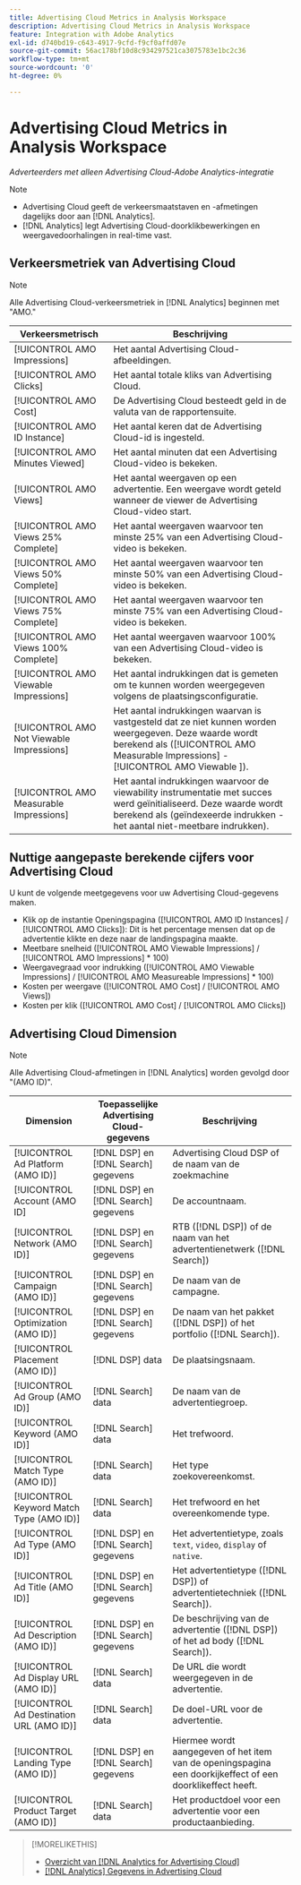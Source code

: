 ```yaml
---
title: Advertising Cloud Metrics in Analysis Workspace
description: Advertising Cloud Metrics in Analysis Workspace
feature: Integration with Adobe Analytics
exl-id: d740bd19-c643-4917-9cfd-f9cf0affd07e
source-git-commit: 56ac178bf10d8c934297521ca3075783e1bc2c36
workflow-type: tm+mt
source-wordcount: '0'
ht-degree: 0%

---
```


# Advertising Cloud Metrics in Analysis Workspace

*Adverteerders met alleen Advertising Cloud-Adobe Analytics-integratie*

>[!NOTE]
>
>* Advertising Cloud geeft de verkeersmaatstaven en -afmetingen dagelijks door aan [!DNL Analytics].
>* [!DNL Analytics] legt Advertising Cloud-doorklikbewerkingen en weergavedoorhalingen in real-time vast.


## Verkeersmetriek van Advertising Cloud

>[!NOTE]
>
>Alle Advertising Cloud-verkeersmetriek in [!DNL Analytics] beginnen met &quot;AMO.&quot;

| Verkeersmetrisch | Beschrijving |
| -------------- | ----------- |
| [!UICONTROL AMO Impressions] | Het aantal Advertising Cloud-afbeeldingen. |
| [!UICONTROL AMO Clicks] | Het aantal totale kliks van Advertising Cloud. |
| [!UICONTROL AMO Cost] | De Advertising Cloud besteedt geld in de valuta van de rapportensuite. |
| [!UICONTROL AMO ID Instance] | Het aantal keren dat de Advertising Cloud-id is ingesteld. |
| [!UICONTROL AMO Minutes Viewed] | Het aantal minuten dat een Advertising Cloud-video is bekeken. |
| [!UICONTROL AMO Views] | Het aantal weergaven op een advertentie. Een weergave wordt geteld wanneer de viewer de Advertising Cloud-video start. |
| [!UICONTROL AMO Views 25% Complete] | Het aantal weergaven waarvoor ten minste 25% van een Advertising Cloud-video is bekeken. |
| [!UICONTROL AMO Views 50% Complete] | Het aantal weergaven waarvoor ten minste 50% van een Advertising Cloud-video is bekeken. |
| [!UICONTROL AMO Views 75% Complete] | Het aantal weergaven waarvoor ten minste 75% van een Advertising Cloud-video is bekeken. |
| [!UICONTROL AMO Views 100% Complete] | Het aantal weergaven waarvoor 100% van een Advertising Cloud-video is bekeken. |
| [!UICONTROL AMO Viewable Impressions] | Het aantal indrukkingen dat is gemeten om te kunnen worden weergegeven volgens de plaatsingsconfiguratie. |
| [!UICONTROL AMO Not Viewable Impressions] | Het aantal indrukkingen waarvan is vastgesteld dat ze niet kunnen worden weergegeven. Deze waarde wordt berekend als ([!UICONTROL AMO Measurable Impressions] - [!UICONTROL AMO Viewable ]). |
| [!UICONTROL AMO Measurable Impressions] | Het aantal indrukkingen waarvoor de viewability instrumentatie met succes werd geïnitialiseerd. Deze waarde wordt berekend als (geïndexeerde indrukken - het aantal niet-meetbare indrukken). |

## Nuttige aangepaste berekende cijfers voor Advertising Cloud

U kunt de volgende meetgegevens voor uw Advertising Cloud-gegevens maken.

* Klik op de instantie Openingspagina ([!UICONTROL AMO ID Instances] / [!UICONTROL AMO Clicks]): Dit is het percentage mensen dat op de advertentie klikte en deze naar de landingspagina maakte.
* Meetbare snelheid ([!UICONTROL AMO Viewable Impressions] / [!UICONTROL AMO Impressions] * 100)
* Weergavegraad voor indrukking ([!UICONTROL AMO Viewable Impressions] / [!UICONTROL AMO Measureable Impressions] * 100)
* Kosten per weergave ([!UICONTROL AMO Cost] / [!UICONTROL AMO Views])
* Kosten per klik ([!UICONTROL AMO Cost] / [!UICONTROL AMO Clicks])

## Advertising Cloud Dimension

>[!NOTE]
>
>Alle Advertising Cloud-afmetingen in [!DNL Analytics] worden gevolgd door &quot;(AMO ID)&quot;.

| Dimension | Toepasselijke Advertising Cloud-gegevens | Beschrijving |
| ----------- | ---------- | ---------- |
| [!UICONTROL Ad Platform (AMO ID)] | [!DNL DSP] en  [!DNL Search] gegevens | Advertising Cloud DSP of de naam van de zoekmachine |
| [!UICONTROL Account (AMO ID] | [!DNL DSP] en  [!DNL Search] gegevens | De accountnaam. |
| [!UICONTROL Network (AMO ID)] | [!DNL DSP] en  [!DNL Search] gegevens | RTB ([!DNL DSP]) of de naam van het advertentienetwerk ([!DNL Search]) |
| [!UICONTROL Campaign (AMO ID)] | [!DNL DSP] en  [!DNL Search] gegevens | De naam van de campagne. |
| [!UICONTROL Optimization (AMO ID)] | [!DNL DSP] en  [!DNL Search] gegevens | De naam van het pakket ([!DNL DSP]) of het portfolio ([!DNL Search]). |
| [!UICONTROL Placement (AMO ID)] | [!DNL DSP] data | De plaatsingsnaam. |
| [!UICONTROL Ad Group (AMO ID)] | [!DNL Search] data | De naam van de advertentiegroep. |
| [!UICONTROL Keyword (AMO ID)] | [!DNL Search] data | Het trefwoord. |
| [!UICONTROL Match Type (AMO ID)] | [!DNL Search] data | Het type zoekovereenkomst. |
| [!UICONTROL Keyword Match Type (AMO ID)] | [!DNL Search] data | Het trefwoord en het overeenkomende type. |
| [!UICONTROL Ad Type (AMO ID)] | [!DNL DSP] en  [!DNL Search] gegevens | Het advertentietype, zoals `text`, `video`, `display` of `native`. |
| [!UICONTROL Ad Title (AMO ID)] | [!DNL DSP] en  [!DNL Search] gegevens | Het advertentietype ([!DNL DSP]) of advertentietechniek ([!DNL Search]). |
| [!UICONTROL Ad Description (AMO ID)] | [!DNL DSP] en  [!DNL Search] gegevens | De beschrijving van de advertentie ([!DNL DSP]) of het ad body ([!DNL Search]). |
| [!UICONTROL Ad Display URL (AMO ID)] | [!DNL Search] data | De URL die wordt weergegeven in de advertentie. |
| [!UICONTROL Ad Destination URL (AMO ID)] | [!DNL Search] data | De doel-URL voor de advertentie. |
| [!UICONTROL Landing Type (AMO ID)] | [!DNL DSP] en  [!DNL Search] gegevens | Hiermee wordt aangegeven of het item van de openingspagina een doorkijkeffect of een doorklikeffect heeft. |
| [!UICONTROL Product Target (AMO ID)] | [!DNL Search] data | Het productdoel voor een advertentie voor een productaanbieding. |

>[!MORELIKETHIS]
>
>* [Overzicht van [!DNL Analytics for Advertising Cloud]](overview.md)
>* [[!DNL Analytics] Gegevens in Advertising Cloud](/help/integrations/analytics/analytics-data-in-advertising-cloud.md)

